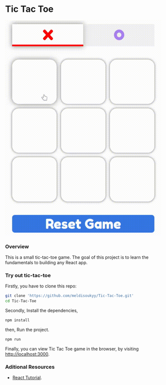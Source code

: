 # Tic Tac Toe
![Tic Tac Toe](README/tic-tac-toe.gif)

### Overview
This is a small tic-tac-toe game. The goal of this project is to learn the fundamentals to building any React app.

### Try out tic-tac-toe
Firstly, you have to clone this repo:
``` bash
git clone 'https://github.com/meldisoukyy/Tic-Tac-Toe.git'
cd Tic-Tac-Toe
```
Secondly, Install the dependencies,
``` bash
npm install
```
then, Run the project.
``` bash
npm run
```
Finally, you can view Tic Tac Toe game in the browser, by visiting [http://localhost:3000](http://localhost:3000`).

### Aditional Resources
* [React Tutorial](https://beta.reactjs.org/learn/tutorial-tic-tac-toe).